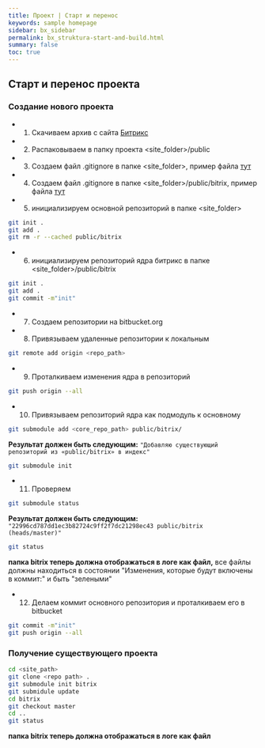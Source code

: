 ```yaml
---
title: Проект | Старт и перенос
keywords: sample homepage
sidebar: bx_sidebar
permalink: bx_struktura-start-and-build.html
summary: false
toc: true
---
```

## Старт и перенос проекта

### Создание нового проекта

* 1) Скачиваем архив с сайта [Битрикс](https://www.1c-bitrix.ru/download/cms.php#tab-php-link)

* 2) Распаковываем в папку проекта <site_folder>/public

* 3) Создаем файл .gitignore в папке <site_folder>, пример файла [тут](https://gist.github.com/gdecider/a8a7d7071f14dfd220bc32ac96f699ab)

* 4) Создаем файл .gitignore в папке <site_folder>/public/bitrix, пример файла [тут](https://gist.github.com/gdecider/dc55c4a5bd6b515c3097cf1846fd95eb)

* 5) инициализируем основной репозиторий в папке <site_folder>

```bash
git init .
git add .
git rm -r --cached public/bitrix
```

* 6) инициализируем репозиторий ядра битрикс в папке <site_folder>/public/bitrix

```bash
git init .
git add .
git commit -m"init"
```

* 7) Создаем репозитории на bitbucket.org

* 8) Привязываем удаленные репозитории к локальным

```bash
git remote add origin <repo_path>
```

* 9) Проталкиваем изменения ядра в репозиторий

```bash
git push origin --all
```

* 10) Привязываем репозиторий ядра как подмодуль к основному

```bash
git submodule add <core_repo_path> public/bitrix/
```

**Результат должен быть следующим:** ```"Добавляю существующий репозиторий из «public/bitrix» в индекс"```

```bash
git submodule init
```

* 11) Проверяем 

```bash
git submodule status
```

**Результат должен быть следующим:** ```"22996cd787dd1ec3b82724c9ff2f7dc21298ec43 public/bitrix (heads/master)"```

```bash
git status
```

**папка bitrix теперь должна отображаться в логе как файл,** все файлы должны находиться в состоянии "Изменения, которые будут включены в коммит:" и быть "зелеными"

* 12) Делаем коммит основного репозитория и проталкиваем его в bitbucket

```bash
git commit -m"init"
git push origin --all
```

### Получение существующего проекта

```bash
cd <site_path>
git clone <repo path> .
git submodule init bitrix
git submidule update
cd bitrix
git checkout master
cd ..
git status
```
**папка bitrix теперь должна отображаться в логе как файл**